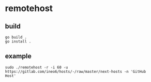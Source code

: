 # remotehost

## build
```
go build .
go install .
```

## example
```
sudo ./remotehost -r -i 60 -u https://gitlab.com/ineo6/hosts/-/raw/master/next-hosts -n 'GitHub Host'
```
